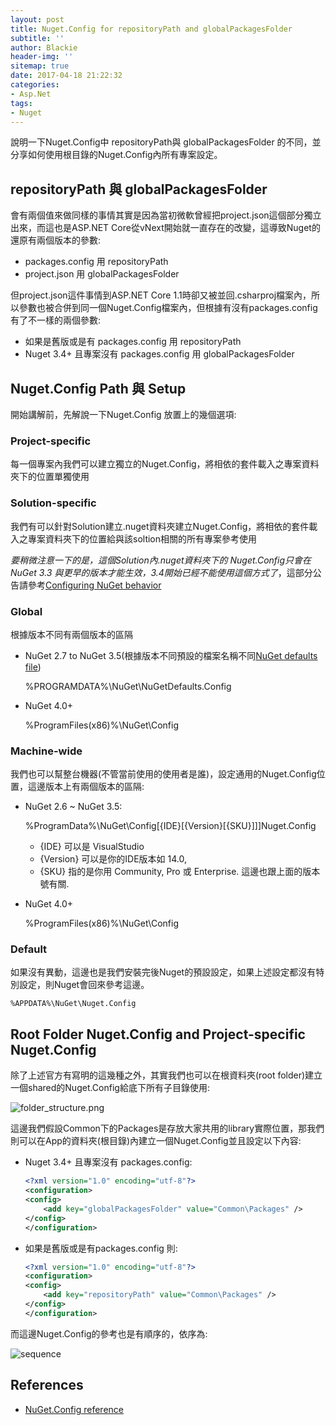 ```yaml
---
layout: post
title: Nuget.Config for repositoryPath and globalPackagesFolder
subtitle: ''
author: Blackie
header-img: ''
sitemap: true
date: 2017-04-18 21:22:32
categories:
- Asp.Net
tags: 
- Nuget
---
```


說明一下Nuget.Config中 repositoryPath與 globalPackagesFolder 的不同，並分享如何使用根目錄的Nuget.Config內所有專案設定。

<!-- More -->

## repositoryPath 與 globalPackagesFolder ##

會有兩個值來做同樣的事情其實是因為當初微軟曾經把project.json這個部分獨立出來，而這也是ASP.NET Core從vNext開始就一直存在的改變，這導致Nuget的還原有兩個版本的參數:

- packages.config 用 repositoryPath
- project.json 用 globalPackagesFolder

但project.json這件事情到ASP.NET Core 1.1時卻又被並回.csharproj檔案內，所以參數也被合併到同一個Nuget.Config檔案內，但根據有沒有packages.config有了不一樣的兩個參數:

- 如果是舊版或是有 packages.config  用 repositoryPath
- Nuget 3.4+ 且專案沒有 packages.config 用 globalPackagesFolder

## Nuget.Config Path 與 Setup  ##

開始講解前，先解說一下Nuget.Config 放置上的幾個選項:

### Project-specific ###

每一個專案內我們可以建立獨立的Nuget.Config，將相依的套件載入之專案資料夾下的位置單獨使用

### Solution-specific ###

我們有可以針對Solution建立.nuget資料夾建立Nuget.Config，將相依的套件載入之專案資料夾下的位置給與該soltion相關的所有專案參考使用

*要稍微注意一下的是，這個Solution內.nuget資料夾下的 Nuget.Config只會在 NuGet 3.3 與更早的版本才能生效，3.4開始已經不能使用這個方式了*，這部分公告請參考[Configuring NuGet behavior](https://docs.microsoft.com/en-us/nuget/consume-packages/configuring-nuget-behavior)

### Global ###

根據版本不同有兩個版本的區隔

- NuGet 2.7 to NuGet 3.5(根據版本不同預設的檔案名稱不同[NuGet defaults file](https://docs.microsoft.com/en-us/nuget/consume-packages/configuring-nuget-behavior#nuget-defaults-file))

    %PROGRAMDATA%\NuGet\NuGetDefaults.Config

- NuGet 4.0+

    %ProgramFiles(x86)%\NuGet\Config

### Machine-wide ###

我們也可以幫整台機器(不管當前使用的使用者是誰)，設定通用的Nuget.Config位置，這邊版本上有兩個版本的區隔:

- NuGet 2.6 ~ NuGet 3.5: 

    %ProgramData%\NuGet\Config[\{IDE}[\{Version}[\{SKU}\]]]Nuget.Config

    - {IDE} 可以是 VisualStudio
    - {Version} 可以是你的IDE版本如 14.0, 
    - {SKU} 指的是你用 Community, Pro 或 Enterprise. 這邊也跟上面的版本號有關.

- NuGet 4.0+

    %ProgramFiles(x86)%\NuGet\Config

### Default ###

如果沒有異動，這邊也是我們安裝完後Nuget的預設設定，如果上述設定都沒有特別設定，則Nuget會回來參考這邊。
 
    %APPDATA%\NuGet\Nuget.Config

## Root Folder Nuget.Config and Project-specific Nuget.Config ##

除了上述官方有寫明的這幾種之外，其實我們也可以在根資料夾(root folder)建立一個shared的Nuget.Config給底下所有子目錄使用:

![folder_structure.png](folder_structure.png)

這邊我們假設Common下的Packages是存放大家共用的library實際位置，那我們則可以在App的資料夾(根目錄)內建立一個Nuget.Config並且設定以下內容:

- Nuget 3.4+ 且專案沒有 packages.config:

    ```xml
    <?xml version="1.0" encoding="utf-8"?>
    <configuration>
    <config>
        <add key="globalPackagesFolder" value="Common\Packages" />
    </config>
    </configuration>
    ```

-   如果是舊版或是有packages.config 則:

    ```xml
    <?xml version="1.0" encoding="utf-8"?>
    <configuration>
    <config>
        <add key="repositoryPath" value="Common\Packages" />
    </config>
    </configuration>
    ```

而這邊Nuget.Config的參考也是有順序的，依序為:

![sequence](sequence.png)

## References ##

- [NuGet.Config reference](https://docs.microsoft.com/en-us/nuget/schema/nuget-config-file)